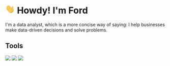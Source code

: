 #  <img src="https://raw.githubusercontent.com/ABSphreak/ABSphreak/master/gifs/Hi.gif" width="30px"> Howdy! I'm Ford

I'm a data analyst, which is a more concise way of saying: I help businesses make data-driven decisions and solve problems.

Tools
---
[![](https://img.shields.io/badge/R-276DC3?style=for-the-badge&logo=r&logoColor=white)]() [![](https://img.shields.io/badge/Python-3776AB?style=for-the-badge&logo=python&logoColor=white)]() [![](https://img.shields.io/badge/PostgreSQL-316192?style=for-the-badge&logo=postgresql&logoColor=white)]()
